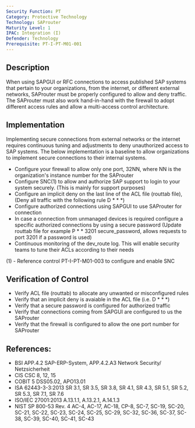 ```yaml
---
Security Function: PT
Category: Protective Technology
Technology: SAProuter
Maturity Level: 1
IPAC: Integration (I)
Defender: Technology
Prerequisite: PT-I-PT-M01-001
---
```


## Description

When using SAPGUI or RFC connections to access published SAP systems that pertain to your organizations, from the internet, or different external networks, SAProuter must be properly configured to allow and deny traffic. The SAProuter must also work hand-in-hand with the firewall to adopt different access rules and allow a multi-access control architecture.

## Implementation

Implementing secure connections from external networks or the internet requires continuous tuning and adjustments to deny unauthorized access to SAP systems. The below implementation is a baseline to allow organizations to implement secure connections to their internal systems.

- Configure your firewall to allow only one port, 32NN, where NN is the organization's instance number for the SAProuter
- Configure SNC(1) to allow and authorize SAP support to login to your system securely. (This is mainly for support purposes)
- Configure an implicit deny on the last line of the ACL file (routtab file), (Deny all traffic with the following rule D * * *)
- Configure authorized connections using SAPGUI to use SAProuter for connection
- In case a connection from unmanaged devices is required configure a specific authorized connections by using a secure password (Update routtab file for example P * * 3201 secure_password, allows requests to port 3201 if a password is used)
- Continuous monitoring of the dev_route log. This will enable security teams to tune their ACLs according to their needs


(1) - Reference control PT-I-PT-M01-003 to configure and enable SNC

## Verification of Control

- Verify ACL file (routtab) to allocate any unwanted or misconfigured rules
- Verify that an implicit deny is avaiable in the ACL file (i.e. D * * *)
- Verify that a secure password is configured for authorized traffic
- Verify that connections coming from SAPGUI are configured to us the SAProuter
- Verify that the firewall is configured to allow the one port number for SAProuter

## References:
- BSI APP.4.2 SAP-ERP-System, APP.4.2.A3 Network Security/ Netzsicherheit
- CIS CSC 8, 12, 15
- COBIT 5 DSS05.02, APO13.01
- ISA 62443-3-3:2013 SR 3.1, SR 3.5, SR 3.8, SR 4.1, SR 4.3, SR 5.1, SR 5.2, SR 5.3, SR 7.1, SR 7.6
- ISO/IEC 27001:2013 A.13.1.1, A.13.2.1, A.14.1.3
- NIST SP 800-53 Rev. 4 AC-4, AC-17, AC-18, CP-8, SC-7, SC-19, SC-20, SC-21, SC-22, SC-23, SC-24, SC-25, SC-29, SC-32, SC-36, SC-37, SC- 38, SC-39, SC-40, SC-41, SC-43
